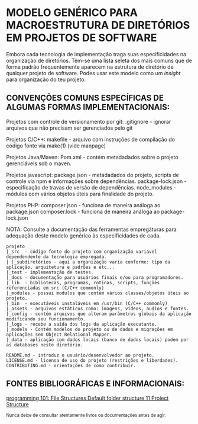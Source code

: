 # MODELO GENÉRICO PARA MACROESTRUTURA DE DIRETÓRIOS EM PROJETOS DE SOFTWARE

Embora cada tecnologia de implementação traga suas especificidades
na organização de diretórios. Têm-se uma lista seleta dos mais
comuns que de forma padrão frequentemente aparecem na estrutura de
diretório de qualquer projeto de software. Podes usar este modelo
como um <i>insight</i> para organização do teu projeto.


## CONVENÇÕES COMUNS ESPECÍFICAS DE ALGUMAS FORMAS IMPLEMENTACIONAIS:

Projetos com controle de versionamento por git:
.gitignore - ignorar arquivos que não precisam ser gerenciados pelo git

Projetos C/C++:
makefile - arquivo com instruções de compilação do código fonte via make(1) (vide manpage)

Projetos Java/Maven:
Pom.xml - contém metadadados sobre o projeto gerenciáveis sob o maven.

Projetos javascript:
package.json - metadadados do projeto, scripts de controle via npm e informações sobre dependências.
package-lock.json - especificação de travas de versão de dependências.
node\_modules - módulos com vários objetos úteis para finalidade do projeto.

Projetos PHP:
composer.json - funciona de maneira análoga ao package.json
composer.lock - funciona de maneira análoga ao package-lock.json

NOTA: Consulte a documentação das ferramentas empregáturas para adequação deste modelo genérico
às especificidades de cada.

```
projeto
|_src  - código fonte do projeto com organização variável dependendente da tecnologia empregada.
| |_subdiretórios - aqui a organização varia conforme: tipo da aplicação, arquitetura e padrões e etc...
|_test - implementação de testes.
|_docs - documentação para usuários finais e/ou para programadores.
|_lib  - bibliotecas, programas, rotinas, scripts, funções referenciadas em src (C/C++ commonly)
|_modules - possui modulos que contém vários classes/objetos úteis ao projeto.
|_bin  - executáveis instaláveis em /usr/bin (C/C++ commonly)
|_assets - arquivos estáticos como: imagens, vídeos, audios e fontes.
|_config - contém arquivos que alteram parâmetros globais da aplicação modificando seu funcionamento.
|_logs - recebe a saída dos logs da aplicação executante.
|_models - Contém modelos do projeto ou de dados e migrações em aplicações sem Object Relational Mapper.
|_data - aplicação com dados locais (banco de dados locais) podem por as databases neste diretório.

README.md - introduz o usuário/desenvolvedor ao projeto.
LICENSE.md - licensa de uso do projeto (restrições e liberdades).
CONTRIBUTING.md - orientações de como contribuir.

```

## FONTES BIBLIOGRÁFICAS E INFORMACIONAIS:

<a href="https://medium.com/@deshayk/programming-101-file-structures-2e4699ac0fc2"> programming 101: File Structures </a>
<a href="https://www.dimins.com/online-help/workbench/71/projects/default-dir-structure.html"> Default folder structure </a>
<a href="https://dokuwiki.hampel-soft.com/code/common/project-structure"> 11 Project Structure </a>

<small> Nunca deixe de consultar <span>atentamente</span> livros ou documentações antes de agir. </small>
